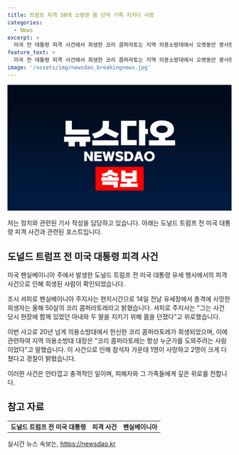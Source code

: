 ```yaml
---
title: 트럼프 피격 50대 소방관 몸 던져 가족 지키다 사망
categories:
  - News
excerpt: >
  미국 전 대통령 피격 사건에서 희생한 코리 콤퍼라토는 지역 의용소방대에서 오랫동안 봉사한 50대 소방관이었다. 그는 아내와 딸들을 지키기 위해 목숨을 바쳤으며, 20년 넘게 소방관으로 일하면서 도우려는 마음을 가졌다. 이 사건으로 1명이 사망하고 2명이 다쳤다. 희생자의 헌신적인 행동은 많은 이들의 안타까움과 감동을 일으켰다.
feature_text: >
  미국 전 대통령 피격 사건에서 희생한 코리 콤퍼라토는 지역 의용소방대에서 오랫동안 봉사한 50대 소방관이었다. 그는 아내와 딸들을 지키기 위해 목숨을 바쳤으며, 20년 넘게 소방관으로 일하면서 도우려는 마음을 가졌다. 이 사건으로 1명이 사망하고 2명이 다쳤다. 희생자의 헌신적인 행동은 많은 이들의 안타까움과 감동을 일으켰다.
image: '/assets/img/newsdao_breakingnews.jpg'
---
```


<p><img src="/assets/img/newsdao_breakingnews.jpg" alt="ontimetimes 속보" /></p>

<p>저는 정치와 관련된 기사 작성을 담당하고 있습니다. 아래는 도널드 트럼프 전 미국 대통령 피격 사건과 관련된 포스트입니다.</p>

<h2 data-ke-size="size26">도널드 트럼프 전 미국 대통령 피격 사건</h2>

<p>미국 펜실베이니아 주에서 발생한 도널드 트럼프 전 미국 대통령 유세 행사에서의 피격 사건으로 인해 희생된 사람이 확인되었습니다.</p>

<p data-ke-size="size16">조시 셔피로 펜실베이니아 주지사는 현지시간으로 14일 전날 유세장에서 총격에 사망한 희생자는 올해 50살의 코리 콤퍼라토레라고 밝혔습니다. 셔피로 주지사는 "그는 사건 당시 현장에 함께 있었던 아내와 두 딸을 지키기 위해 몸을 던졌다"고 위로했습니다.</p>

<p>이번 사고로 20년 넘게 의용소방대에서 헌신한 코리 콤퍼라토레가 희생되었으며, 이에 관련하여 지역 의용소방대 대장은 "코리 콤퍼라토레는 항상 누군가를 도와주려는 사람이었다"고 말했습니다. 이 사건으로 인해 참석자 가운데 1명이 사망하고 2명이 크게 다쳤다고 경찰이 밝혔습니다.</p>

<p>이러한 사건은 안타깝고 충격적인 일이며, 피해자와 그 가족들에게 깊은 위로를 전합니다.</p>

<h2 data-ke-size="size26">참고 자료</h2>

<table>
    <tbody>
        <tr>
            <td style="text-align: center; height: 17px;"><b>도널드 트럼프 전 미국 대통령</b></td>
            <td style="text-align: center; height: 17px;"><b>피격 사건</b></td>
            <td style="text-align: center; height: 17px;"><b>펜실베이니아</b></td>
        </tr>
    </tbody>
</table>
실시간 뉴스 속보는, <a href="https://newsdao.kr" rel="dofollow">https://newsdao.kr</a>


